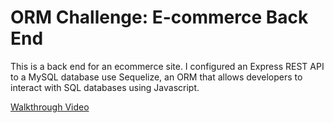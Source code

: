 # ORM Challenge: E-commerce Back End

This is a back end for an ecommerce site. I configured an Express REST API to a MySQL database use Sequelize, an ORM that allows developers to interact with SQL databases using Javascript.

<a href="https://youtu.be/O99bjYvKOug">Walkthrough Video</a>
